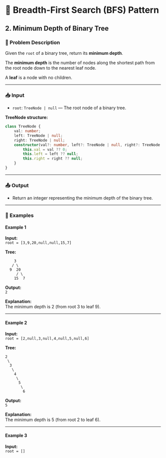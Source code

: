# 🌳 Breadth-First Search (BFS) Pattern

## 2. Minimum Depth of Binary Tree

### 📝 Problem Description

Given the `root` of a binary tree, return its **minimum depth**.

The **minimum depth** is the number of nodes along the shortest path from the root node down to the nearest leaf node.

A **leaf** is a node with no children.

---

### 📥 Input

-   `root`: `TreeNode | null` — The root node of a binary tree.

**TreeNode structure:**

```typescript
class TreeNode {
    val: number;
    left: TreeNode | null;
    right: TreeNode | null;
    constructor(val?: number, left?: TreeNode | null, right?: TreeNode | null) {
        this.val = val ?? 0;
        this.left = left ?? null;
        this.right = right ?? null;
    }
}
```

---

### 📤 Output

-   Return an integer representing the minimum depth of the binary tree.

---

### 🔁 Examples

#### Example 1

**Input:**  
`root = [3,9,20,null,null,15,7]`

**Tree:**

```
    3
   / \
  9  20
     / \
    15  7
```

**Output:**  
`2`

**Explanation:**  
The minimum depth is 2 (from root 3 to leaf 9).

---

#### Example 2

**Input:**  
`root = [2,null,3,null,4,null,5,null,6]`

**Tree:**

```
2
 \
  3
   \
    4
     \
      5
       \
        6
```

**Output:**  
`5`

**Explanation:**  
The minimum depth is 5 (from root 2 to leaf 6).

---

#### Example 3

**Input:**  
`root = []`
